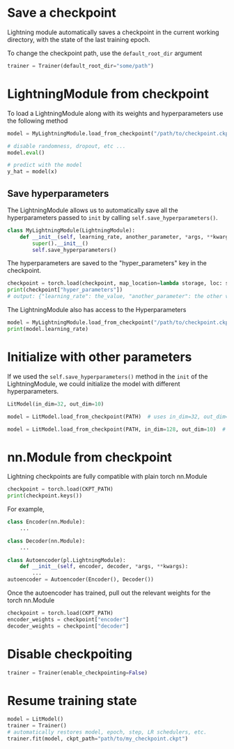 # Save a checkpoint

Lightning module automatically saves a checkpoint in the current working directory,
with the state of the last training epoch.

To change the checkpoint path, use the ```default_root_dir``` argument

```python
trainer = Trainer(default_root_dir="some/path")
```

# LightningModule from checkpoint

To load a LightningModule along with its weights and hyperparameters use the
following method

```python
model = MyLightningModule.load_from_checkpoint("/path/to/checkpoint.ckpt")

# disable randomness, dropout, etc ...
model.eval()

# predict with the model
y_hat = model(x)
```

## Save hyperparameters

The LightningModule allows us to automatically save all the hyperparameters
passed to ```init``` by calling ```self.save_hyperparameters()```.

```python
class MyLightningModule(LightningModule):
    def __init__(self, learning_rate, another_parameter, *args, **kwargs):
        super().__init__()
        self.save_hyperparameters()
```

The hyperparameters are saved to the "hyper_parameters" key in the checkpoint.

```python
checkpoint = torch.load(checkpoint, map_location=lambda storage, loc: storage)
print(checkpoint["hyper_parameters"])
# output: {"learning_rate": the_value, "another_parameter": the other value}
```

The LightningModule also has access to the Hyperparameters

```python
model = MyLightningModule.load_from_checkpoint("/path/to/checkpoint.ckpt")
print(model.learning_rate)
```

# Initialize with other parameters

If we used the ```self.save_hyperparameters()``` method in the ```init``` of the
LightningModule, we could initialize the model with different hyperparameters.

```python
LitModel(in_dim=32, out_dim=10)

model = LitModel.load_from_checkpoint(PATH)  # uses in_dim=32, out_dim=10

model = LitModel.load_from_checkpoint(PATH, in_dim=128, out_dim=10)  # uses in_dim=128, out_dim=10
```

# nn.Module from checkpoint

Lightning checkpoints are fully compatible with plain torch nn.Module

```python
checkpoint = torch.load(CKPT_PATH)
print(checkpoint.keys())
```

For example,

```python
class Encoder(nn.Module):
    ...

class Decoder(nn.Module):
    ...

class Autoencoder(pl.LightningModule):
    def __init__(self, encoder, decoder, *args, **kwargs):
        ...
autoencoder = Autoencoder(Encoder(), Decoder())
```

Once the autoencoder has trained, pull out the relevant weights for the torch nn.Module

```python
checkpoint = torch.load(CKPT_PATH)
encoder_weights = checkpoint["encoder"]
decoder_weights = checkpoint["decoder"]
```

# Disable checkpoiting

```python
trainer = Trainer(enable_checkpointing=False)
```

# Resume training state

```python
model = LitModel()
trainer = Trainer()
# automatically restores model, epoch, step, LR schedulers, etc. 
trainer.fit(model, ckpt_path="path/to/my_checkpoint.ckpt")
```
